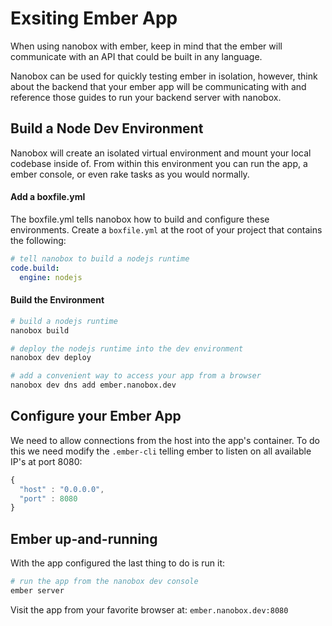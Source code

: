 # Exsiting Ember App
When using nanobox with ember, keep in mind that the ember will communicate with an API that could be built in any language.

Nanobox can be used for quickly testing ember in isolation, however, think about the backend that your ember app will be communicating with and reference those guides to run your backend server with nanobox.

## Build a Node Dev Environment
Nanobox will create an isolated virtual environment and mount your local codebase inside of. From within this environment you can run the app, a ember console, or even rake tasks as you would normally.

#### Add a boxfile.yml
The boxfile.yml tells nanobox how to build and configure these environments. Create a `boxfile.yml` at the root of your project that contains the following:

```yaml
# tell nanobox to build a nodejs runtime
code.build:
  engine: nodejs
```

#### Build the Environment

```bash
# build a nodejs runtime
nanobox build

# deploy the nodejs runtime into the dev environment
nanobox dev deploy

# add a convenient way to access your app from a browser
nanobox dev dns add ember.nanobox.dev
```

## Configure your Ember App
We need to allow connections from the host into the app's container. To do this we need modify the `.ember-cli` telling ember to listen on all available IP's at port 8080:

```javascript
{
  "host" : "0.0.0.0",
  "port" : 8080
}
```

## Ember up-and-running
With the app configured the last thing to do is run it:

```bash
# run the app from the nanobox dev console
ember server
```

Visit the app from your favorite browser at: `ember.nanobox.dev:8080`
